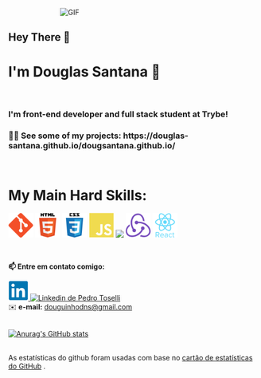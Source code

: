 <img align="right" alt="GIF" src="https://media.giphy.com/media/lJNoBCvQYp7nq/giphy.gif" width="400px"> <br>
<div>
  <h2><strong>Hey There 👋</strong></h2>
  <h1> I'm Douglas Santana 🙌 </h1>
</div>
<br>
<div>
  <h3> <strong>I'm front-end developer and full stack student at Trybe!</strong></h3>
  <h3> 👨‍💻 See some of my projects: https://douglas-santana.github.io/dougsantana.github.io/ </h3>
</div>
<br>  
<div>
  <h1><strong>My Main Hard Skills:</strong></h1>
<p>
  <img width="50px" src="https://raw.githubusercontent.com/devicons/devicon/master/icons/git/git-original.svg" />
  <img width="50px" src="https://raw.githubusercontent.com/devicons/devicon/master/icons/html5/html5-original-wordmark.svg" />
  <img width="50px" src="https://raw.githubusercontent.com/devicons/devicon/master/icons/css3/css3-original-wordmark.svg" />
  <img width="50px" src="https://raw.githubusercontent.com/devicons/devicon/master/icons/javascript/javascript-plain.svg" />
  <img width="50px" src="https://pics.freeicons.io/uploads/icons/png/5894313931548218185-512.png" />
  <img width="50px" src="https://raw.githubusercontent.com/devicons/devicon/master/icons/redux/redux-original.svg" />
  <img width="50px" src="https://raw.githubusercontent.com/devicons/devicon/master/icons/react/react-original-wordmark.svg" />
</p>
</div>
<br>
<div>
  <p><strong>📫 Entre em contato comigo:</strong></p>
  <a target="_blank" href="https://www.linkedin.com/in/douglasdns/" rel="nofollow">
   <img alt="LinkdeIn de Douglas Santana" width="40px" src="https://raw.githubusercontent.com/devicons/devicon/master/icons/linkedin/linkedin-original.svg">
  </a>
  <a target="_blank" href="https://www.instagram.com/douguinhodns/" rel="nofollow">
   <img alt="Linkedin de Pedro Toselli" width="40px" src="https://user-images.githubusercontent.com/73919445/119417237-c38b4780-bccb-11eb-8001-3e84505a84f5.png">
  </a>
  <br>
  ✉️ <strong>e-mail:</strong> <a href="mailto:douguinhodns@gmail.com?Subject=Vim%20pelo%20seu%20github%20para%20te%20dizer%20...">douguinhodns@gmail.com</a>
</div>
<br>

[![Anurag's GitHub stats](https://github-readme-stats.vercel.app/api?username=douglas-santana&show_icons=true)](https://github.com/douglas-santana/github-readme-stats)

<br>
As estatísticas do github foram usadas com base no <a target="_blank" href="https://github.com/anuraghazra/github-readme-stats">cartão de estatísticas do GitHub</a> .
<br>

